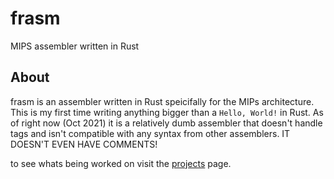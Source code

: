 # frasm
MIPS assembler written in Rust

## About
frasm is an assembler written in Rust speicifally for the MIPs architecture. This is my first time writing anything bigger than a 
`Hello, World!` in Rust. As of right now (Oct 2021) it is a relatively dumb assembler that doesn't handle tags and isn't compatible
with any syntax from other assemblers. IT DOESN'T EVEN HAVE COMMENTS! 

to see whats being worked on visit the [projects](https://github.com/jacobmealey/frasm/projects/1) page. 
